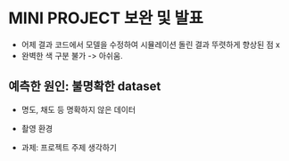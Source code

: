 # MINI PROJECT 보완 및 발표
* 어제 결과 코드에서 모델을 수정하여 시뮬레이션 돌린 결과 뚜렷하게 향상된 점 x
* 완벽한 색 구분 불가 -> 아쉬움.

## 예측한 원인: 불명확한 dataset
* 명도, 채도 등 명확하지 않은 데이터
* 촬영 환경

* 과제: 프로젝트 주제 생각하기

